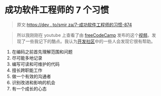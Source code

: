# 成功软件工程师的 7 个习惯

> 原文:[https://dev . to/smir za/7-成功软件工程师的习惯-874](https://dev.to/smirza/7-habits-of-successful-software-engineers-874)

> 所以我刚刚在 youtube 上查看了由 [freeCodeCamp](https://www.freecodecamp.org/) 发布的这个[视频](https://www.youtube.com/watch?v=6G_UQ0YepV8)。发现了一些我记下的酷点。我认为[开发社区](https://dev.to/)中的一些人会发现它很有帮助。

1.  在编码之前首先理解范围和问题
2.  尽可能多地记录
3.  编写可读和可维护的代码
4.  擅长跨职能工作
5.  做一个有效的沟通者
6.  识别改进和影响的机会
7.  有一个成长的心态